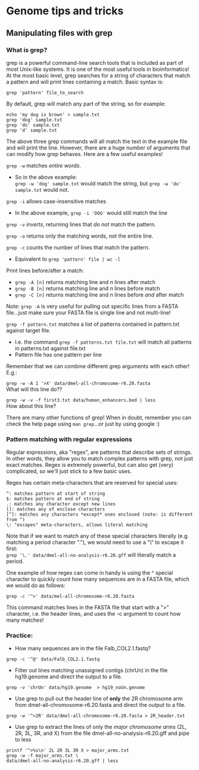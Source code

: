 # Genome tips and tricks

## Manipulating files with grep
### What is grep?

grep is a powerful command-line search tools that is included as part of most Unix-like systems. It is one of the most useful tools in bioinformatics! At the most basic level, grep searches for a string of characters that match a pattern and will print lines containing a match. Basic syntax is:  

`grep 'pattern' file_to_search`  


By default, grep will match any part of the string, so for example:

```
echo 'my dog is brown' > sample.txt  
grep 'dog' sample.txt  
grep 'do' sample.txt  
grep 'd' sample.txt
```


The above three grep commands will all match the text in the example file and will print the line. However, there are a huge number of arguments that can modify how grep behaves. Here are a few useful examples!


`grep -w` matches *entire words*.
- So in the above example:  
`grep -w 'dog' sample.txt` would match the string, but `grep -w 'do' sample.txt` would not.

`grep -i` allows case-insensitive matches
- In the above example, `grep -i 'DOG'` would still match the line

`grep -v` *inverts*, returning lines that *do not* match the pattern.

`grep -o` returns only the matching words, not the entire line.

`grep -c` counts the number of lines that match the pattern.
- Equivalent to `grep 'pattern' file | wc -l`

Print lines before/after a match:
- `grep -A [n]` returns matching line and *n* lines after match
- `grep -B [n]` returns matching line and *n* lines before match
- `grep -C [n]` returns matching line and *n* lines before *and* after match

Note: `grep -A` is very useful for pulling out specific lines from a FASTA file...just make sure your FASTA file is single line and not multi-line!

`grep -f pattern.txt` matches a list of patterns contained in pattern.txt against target file.
- I.e. the command `grep -f patterns.txt file.txt` will match all patterns in patterns.txt against file.txt
- Pattern file has one pattern per line


Remember that we can combine different grep arguments with each other! E.g.:

`grep -w -A 1 '>X' data/dmel-all-chromosome-r6.20.fasta`  
What will this line do??

`grep -w -v -f first3.txt data/human_enhancers.bed | less`  
How about this line?

There are many other functions of grep! When in doubt, remember you can check the help page using `man grep`...or just by using google :)

### Pattern matching with regular expressions
Regular expressions, aka "regex", are patterns that describe sets of strings. In other words, they allow you to match complex patterns with grep, not just exact matches. Regex is extremely powerful, but can also get (very) complicated, so we'll just stick to a few basic uses.

Regex has certain meta-characters that are reserved for special uses:
```
^: matches pattern at start of string
$: matches pattern at end of string
.: matches any character except new lines
[]: matches any of enclose characters
[^]: matches any characters *except* ones enclosed (note: is different from ^)
\: "escapes" meta-characters, allows literal matching
```

Note that if we want to match any of these special characters literally (e.g. matching a period character "."), we would need to use a "\\" to escape it first:  
`grep '\.' data/dmel-all-no-analysis-r6.20.gff` will literally match a period.

One example of how regex can come in handy is using the ^ special character to quickly count how many sequences are in a FASTA file, which we would do as follows:

`grep -c '^>' data/mel-all-chromosome-r6.20.fasta`

This command matches lines in the FASTA file that start with a ">" character, i.e. the header lines, and uses the -c argument to count how many matches!


### Practice:

- How many sequences are in the file Falb_COL2.1.fastq?

`grep -c '^@' data/Falb_COL2.1.fastq`

- Filter out lines matching unassigned contigs (chrUn) in the file hg19.genome and direct the output to a file.

`grep -v 'chrUn' data/hg19.genome  > hg19_noUn.genome`

- Use grep to pull out the header line of **only** the 2R chromosome arm from dmel-all-chromosome-r6.20.fasta and direct the output to a file.

`grep -w '^>2R' data/dmel-all-chromosome-r6.20.fasta > 2R_header.txt`

- Use grep to extract the lines of only the *major chromosome arms* (2L, 2R, 3L, 3R, and X) from the file dmel-all-no-analysis-r6.20.gff and pipe to less

```
printf '^>%s\n' 2L 2R 3L 3R X > major_arms.txt
grep -w -f major_arms.txt \
data/dmel-all-no-analysis-r6.20.gff | less
```
